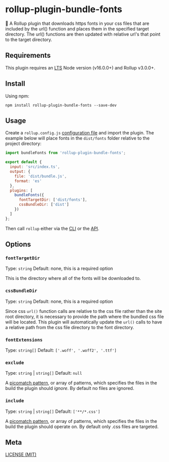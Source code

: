# rollup-plugin-bundle-fonts

🍣 A Rollup plugin that downloads https fonts in your css files that are included by the url() function and places them in the specified target directory. The url() functions are then updated 
with relative url's that point to the target directory.

## Requirements

This plugin requires an [LTS](https://github.com/nodejs/Release) Node version (v16.0.0+) and Rollup v3.0.0+.

## Install

Using npm:

```console
npm install rollup-plugin-bundle-fonts --save-dev
```

## Usage

Create a `rollup.config.js` [configuration file](https://www.rollupjs.org/guide/en/#configuration-files) and import the plugin. The example below will place fonts in the `dist/fonts`
folder relative to the project directory:

```js
import bundleFonts from 'rollup-plugin-bundle-fonts';

export default {
  input: 'src/index.ts',
  output: {
    file: 'dist/bundle.js',
    format: 'es'
  },
  plugins: [
    bundleFonts({
      fontTargetDir: ['dist/fonts'],
      cssBundleDir: ['dist']
    })
  ]
};
```

Then call `rollup` either via the [CLI](https://www.rollupjs.org/guide/en/#command-line-reference) or the [API](https://www.rollupjs.org/guide/en/#javascript-api).

## Options

### `fontTargetDir`
Type: `string`
Default: none, this is a required option

This is the directory where all of the fonts will be downloaded to.

### `cssBundleDir`
Type: `string`
Default: none, this is a required option

Since css `url()` function calls are relative to the css file rather than the site root directory, 
it is necessary to provide the path where the bundled css file will be located. This plugin
will automatically update the `url()` calls to have a relative path from the css file directory
to the font directory.

### `fontExtensions`
Type: `string[]`
Default: `['.woff', '.woff2', '.ttf']`

### `exclude`

Type: `string` | `string[]`
Default: `null`

A [picomatch pattern](https://github.com/micromatch/picomatch), or array of patterns, which specifies the files in the build the plugin should _ignore_. By default no files are ignored.

### `include`

Type: `string` | `string[]`
Default: `['**/*.css']`

A [picomatch pattern](https://github.com/micromatch/picomatch), or array of patterns, which specifies the files in the build the plugin should operate on. By default only .css files are targeted.

## Meta

[LICENSE (MIT)](/LICENSE)